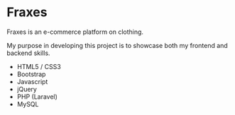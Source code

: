 # Fraxes

Fraxes is an e-commerce platform on clothing.

My purpose in developing this project is to showcase both my frontend and backend skills.

- HTML5 / CSS3
- Bootstrap
- Javascript
- jQuery
- PHP (Laravel)
- MySQL

